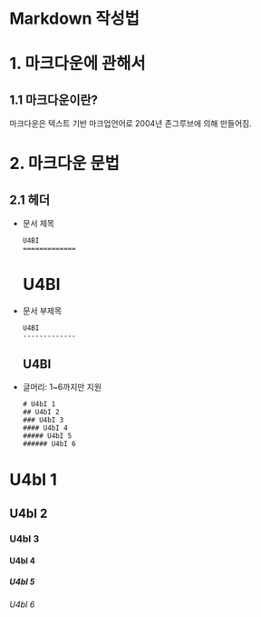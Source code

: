 Markdown 작성법
============

# 1. 마크다운에 관해서
## 1.1 마크다운이란?
마크다운은 텍스트 기반 마크업언어로 2004년 존그루브에 의해 만들어짐.

# 2. 마크다운 문법
## 2.1 헤더
* 문서 제목
    ```
    U4BI
    =============
    ```
    U4BI
    =============

* 문서 부제목
    ```
    U4BI
    -------------
    ```
    U4BI
    -------------

* 글머리: 1~6까지만 지원
    ```
    # U4bI 1
    ## U4bI 2
    ### U4bI 3
    #### U4bI 4
    ##### U4bI 5
    ###### U4bI 6
    ```
# U4bI 1
## U4bI 2
### U4bI 3
#### U4bI 4
##### U4bI 5
###### U4bI 6